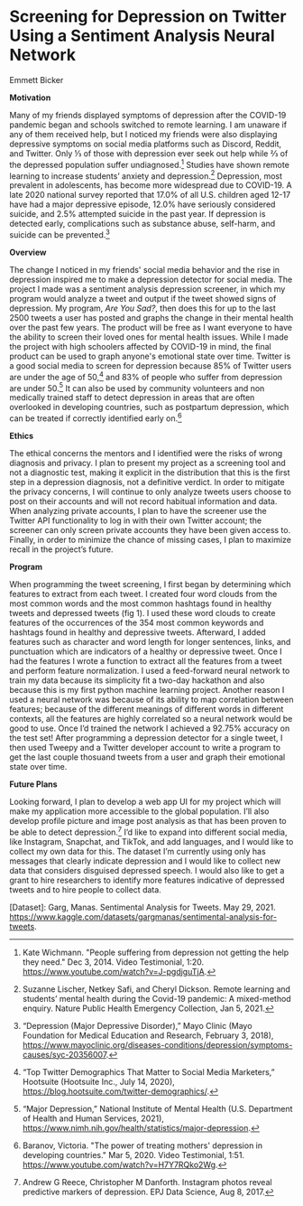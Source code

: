 # Screening for Depression on Twitter Using a Sentiment Analysis Neural Network

 Emmett Bicker


**Motivation**

Many of my friends displayed symptoms of depression after the COVID-19 pandemic began and schools switched to remote learning. I am unaware if any of them received help, but I noticed my friends were also displaying depressive symptoms on social media platforms such as Discord, Reddit, and Twitter. Only ⅓ of those with depression ever seek out help while ⅔ of the depressed population suffer undiagnosed.[^1] Studies have shown remote learning to increase students’ anxiety and depression.[^2] Depression, most prevalent in adolescents, has become more widespread due to COVID-19. A late 2020 national survey reported that 17.0% of all U.S. children aged 12-17 have had a major depressive episode, 12.0% have seriously considered suicide, and 2.5% attempted suicide in the past year. If depression is detected early, complications such as substance abuse, self-harm, and suicide can be prevented.[^3]

**Overview**

The change I noticed in my friends' social media behavior and the rise in depression inspired me to make a depression detector for social media. The project I made was a sentiment analysis depression screener, in which my program would analyze a tweet and output if the tweet showed signs of depression. My program, *Are You Sad?*, then does this for up to the last 2500 tweets a user has posted and graphs the change in their mental health over the past few years. The product will be free as I want everyone to have the ability to screen their loved ones for mental health issues. While I made the project with high schoolers affected by COVID-19 in mind, the final product can be used to graph anyone's emotional state over time. Twitter is a good social media to screen for depression because 85% of Twitter users are under the age of 50,[^4] and 83% of people who suffer from depression are under 50.[^5] It can also be used by community volunteers and non medically trained staff to detect depression in areas that are often overlooked in developing countries, such as postpartum depression, which can be treated if correctly identified early on.[^6]

**Ethics**

The ethical concerns the mentors and I identified were the risks of wrong diagnosis and privacy. I plan to present my project as a screening tool and not a diagnostic test, making it explicit in the distribution that this is the first step in a depression diagnosis, not a definitive verdict. In order to mitigate the privacy concerns, I will continue to only analyze tweets users choose to post on their accounts and will not record habitual information and data. When analyzing private accounts, I plan to have the screener use the Twitter API functionality to log in with their own Twitter account; the screener can only screen private accounts they have been given access to. Finally, in order to minimize the chance of missing cases, I plan to maximize recall in the project’s future.

**Program**

When programming the tweet screening, I first began by determining which features to extract from each tweet. I created four word clouds from the most common words and the most common hashtags found in healthy tweets and depressed tweets (fig 1). I used these word clouds to create features of the occurrences of the 354 most common keywords and hashtags found in healthy and depressive tweets. Afterward, I added features such as character and word length for longer sentences, links, and punctuation which are indicators of a healthy or depressive tweet. Once I had the features I wrote a function to extract all the features from a tweet and perform feature normalization.
    I used a feed-forward neural network to train my data because its simplicity fit a two-day hackathon and also because this is my first python machine learning project. Another reason I used a neural network was because of its ability to map correlation between features; because of the different meanings of different words in different contexts, all the features are highly correlated so a neural network would be good to use. Once I’d trained the network I achieved a 92.75% accuracy on the test set! After programming a depression detector for a single tweet, I then used Tweepy and a Twitter developer account to write a program to get the last couple thosuand tweets from a user and graph their emotional state over time.
  
**Future Plans**

Looking forward, I plan to develop a web app UI for my project which will make my application more accessible to the global population. I’ll also develop profile picture and image post analysis as that has been proven to be able to detect depression.[^7] I’d like to expand into different social media, like Instagram, Snapchat, and TikTok, and add languages, and I would like to collect my own data for this. The dataset I’m currently using only has messages that clearly indicate depression and I would like to collect new data that considers disguised depressed speech. I would also like to get a grant to hire researchers to identify more features indicative of depressed tweets and to hire people to collect data.

[^1]: Kate Wichmann. "People suffering from depression not getting the help they need." Dec 3, 2014. Video Testimonial, 1:20. https://www.youtube.com/watch?v=J-pgdjguTjA. 

[^2]: Suzanne Lischer, Netkey Safi, and Cheryl Dickson. Remote learning and students’ mental health during the Covid-19 pandemic: A mixed-method enquiry. Nature Public Health Emergency Collection, Jan 5, 2021.

[^3]:“Depression (Major Depressive Disorder),” Mayo Clinic (Mayo Foundation for Medical Education and Research, February 3, 2018), https://www.mayoclinic.org/diseases-conditions/depression/symptoms-causes/syc-20356007. 

[^4]: “Top Twitter Demographics That Matter to Social Media Marketers,” Hootsuite (Hootsuite Inc., July 14, 2020), https://blog.hootsuite.com/twitter-demographics/. 

[^5]: “Major Depression,” National Institute of Mental Health (U.S. Department of Health and Human Services, 2021), https://www.nimh.nih.gov/health/statistics/major-depression. 

[^6]: Baranov, Victoria. "The power of treating mothers' depression in developing countries." Mar 5, 2020. Video Testimonial, 1:51. https://www.youtube.com/watch?v=H7Y7RQko2Wg. 

[^7]: Andrew G Reece, Christopher M Danforth. Instagram photos reveal predictive markers of depression. EPJ Data Science, Aug 8, 2017.

[Dataset]: Garg, Manas. Sentimental Analysis for Tweets. May 29, 2021. https://www.kaggle.com/datasets/gargmanas/sentimental-analysis-for-tweets. 

